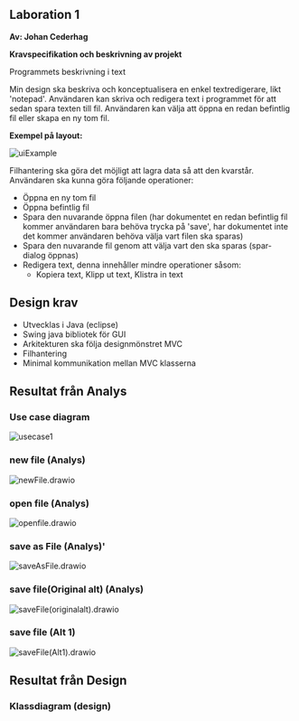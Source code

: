 ## **Laboration 1**

**Av: Johan Cederhag**

**Kravspecifikation och beskrivning av projekt**

Programmets beskrivning i text

Min design ska beskriva och konceptualisera en enkel textredigerare, likt 'notepad'. Användaren kan skriva och redigera text i programmet för att sedan spara texten till fil. Användaren kan välja att öppna en redan befintlig fil eller skapa en ny tom fil.

**Exempel på layout:**

![uiExample](./UML/uiExample.png)

Filhantering ska göra det möjligt att lagra data så att den kvarstår. Användaren ska kunna göra följande operationer:

* Öppna en ny tom fil
* Öppna befintlig fil
* Spara den nuvarande öppna filen (har dokumentet en redan befintlig fil kommer användaren bara behöva trycka på 'save', har dokumentet inte det kommer användaren behöva välja vart filen ska sparas)
* Spara den nuvarande fil genom att välja vart den ska sparas (spar-dialog öppnas)
* Redigera text, denna innehåller mindre operationer såsom:
  * Kopiera text, Klipp ut text, Klistra in text

## Design krav

* Utvecklas i Java (eclipse)
* Swing java bibliotek för GUI
* Arkitekturen ska följa designmönstret MVC
* Filhantering
* Minimal kommunikation mellan MVC klasserna



## Resultat från Analys

### Use case diagram

![usecase1](./UML/usecase1.png)

### new file (Analys)

![newFile.drawio](./UML/newFile.drawio.png)

### open file (Analys)

![openfile.drawio](./UML/openFile.drawio.png)

### save as File (Analys)'

![saveAsFile.drawio](./UML/saveAsFile.drawio.png)

### save file(Original alt) (Analys)

![saveFile(originalalt).drawio](./UML/saveFile(originalalt).drawio.png)

### save file (Alt 1)

![saveFile(Alt1).drawio](./UML/saveFile(Alt1).drawio.png)

## Resultat från Design

### Klassdiagram (design)

